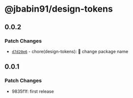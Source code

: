 # @jbabin91/design-tokens

## 0.0.2

### Patch Changes

- [`d7d20e6`](https://github.com/jbabin91/turbo-odyssey/commit/d7d20e6a2365be308807f66b7a580c6adf7631b8) - chore(design-tokens): :hammer: change package name

## 0.0.1

### Patch Changes

- 9835f1f: first release
